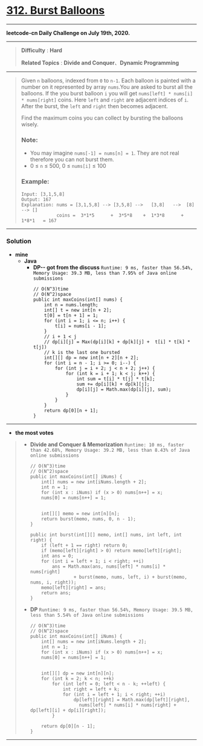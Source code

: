 # [312. Burst Balloons](https://leetcode.com/problems/burst-balloons/)

---

**leetcode-cn Daily Challenge on July 19th, 2020.**

---

> **Difficulty** : **Hard**
>
> **Related Topics** : **Divide and Conquer**、**Dynamic Programming**

---

> Given `n` balloons, indexed from `0` to `n-1`. Each balloon is painted with a number on it represented by array `nums`.You are asked to burst all the balloons. If the you burst balloon `i` you will get `nums[left] * nums[i] * nums[right]` coins. Here `left` and `right` are adjacent indices of `i`. After the burst, the `left` and `right` then becomes adjacent.
>
> Find the maximum coins you can collect by bursting the balloons wisely.
>
> ### Note:
> * You may imagine `nums[-1] = nums[n] = 1`. They are not real therefore you can not burst them.
> * 0 ≤ `n` ≤ 500, 0 ≤ `nums[i]` ≤ 100
>
>
> ### Example:
> ```
> Input: [3,1,5,8]
> Output: 167
> Explanation: nums = [3,1,5,8] --> [3,5,8] -->   [3,8]   -->  [8]  --> []
>              coins =  3*1*5      +  3*5*8    +  1*3*8      + 1*8*1   = 167
> ```

---

### Solution
* **mine**
  * **Java**
    * **DP-- got from the discuss** `Runtime: 9 ms, faster than 56.54%, Memory Usage: 39.3 MB, less than 7.95% of Java online submissions`
      ```
      // O(N^3)time
      // O(N^2)space
      public int maxCoins(int[] nums) {
          int n = nums.length;
          int[] t = new int[n + 2];
          t[0] = t[n + 1] = 1;
          for (int i = 1; i <= n; i++) {
              t[i] = nums[i - 1];
          }
          // i + 1 < j
          // dp[i][j] = Max(dp[i][k] + dp[k][j] +  t[i] * t[k] * t[j])
          // k is the last one bursted
          int[][] dp = new int[n + 2][n + 2];
          for (int i = n - 1; i >= 0; i--) {
              for (int j = i + 2; j < n + 2; j++) {
                  for (int k = i + 1; k < j; k++) {
                      int sum = t[i] * t[j] * t[k];
                      sum += dp[i][k] + dp[k][j];
                      dp[i][j] = Math.max(dp[i][j], sum);
                  }
              }
          }
          return dp[0][n + 1];
      }
      ```

---

* **the most votes**
>   * **Divide and Conquer & Memorization** `Runtime: 10 ms, faster than 42.68%, Memory Usage: 39.2 MB, less than 8.43% of Java online submissions`
>     ```
>     // O(N^3)time
>     // O(N^2)space
>     public int maxCoins(int[] iNums) {
>         int[] nums = new int[iNums.length + 2];
>         int n = 1;
>         for (int x : iNums) if (x > 0) nums[n++] = x;
>         nums[0] = nums[n++] = 1;
> 
> 
>         int[][] memo = new int[n][n];
>         return burst(memo, nums, 0, n - 1);
>     }
> 
>     public int burst(int[][] memo, int[] nums, int left, int right) {
>         if (left + 1 == right) return 0;
>         if (memo[left][right] > 0) return memo[left][right];
>         int ans = 0;
>         for (int i = left + 1; i < right; ++i)
>             ans = Math.max(ans, nums[left] * nums[i] * nums[right]
>                     + burst(memo, nums, left, i) + burst(memo, nums, i, right));
>         memo[left][right] = ans;
>         return ans;
>     }
>     ```
> 
>   * **DP** `Runtime: 9 ms, faster than 56.54%, Memory Usage: 39.5 MB, less than 5.54% of Java online submissions`
>     ```
>     // O(N^3)time
>     // O(N^2)space
>     public int maxCoins(int[] iNums) {
>         int[] nums = new int[iNums.length + 2];
>         int n = 1;
>         for (int x : iNums) if (x > 0) nums[n++] = x;
>         nums[0] = nums[n++] = 1;
> 
> 
>         int[][] dp = new int[n][n];
>         for (int k = 2; k < n; ++k)
>             for (int left = 0; left < n - k; ++left) {
>                 int right = left + k;
>                 for (int i = left + 1; i < right; ++i)
>                     dp[left][right] = Math.max(dp[left][right],
>                       nums[left] * nums[i] * nums[right] + dp[left][i] + dp[i][right]);
>             }
> 
>         return dp[0][n - 1];
>     }
>     ```


---
